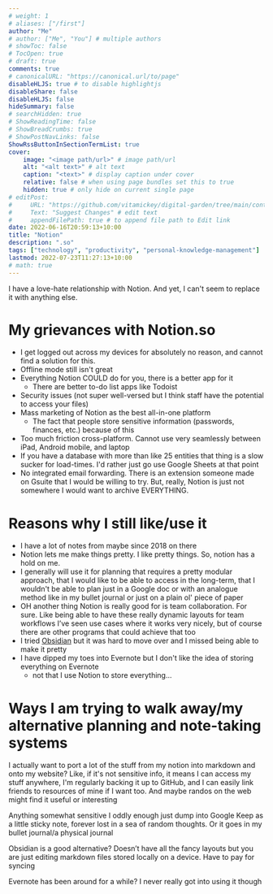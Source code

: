 ```yaml
---
# weight: 1
# aliases: ["/first"]
author: "Me"
# author: ["Me", "You"] # multiple authors
# showToc: false
# TocOpen: true
# draft: true
comments: true
# canonicalURL: "https://canonical.url/to/page"
disableHLJS: true # to disable highlightjs
disableShare: false
disableHLJS: false
hideSummary: false
# searchHidden: true
# ShowReadingTime: false
# ShowBreadCrumbs: true
# ShowPostNavLinks: false
ShowRssButtonInSectionTermList: true
cover:
    image: "<image path/url>" # image path/url
    alt: "<alt text>" # alt text
    caption: "<text>" # display caption under cover
    relative: false # when using page bundles set this to true
    hidden: true # only hide on current single page
# editPost:
#     URL: "https://github.com/vitamickey/digital-garden/tree/main/content"
#     Text: "Suggest Changes" # edit text
#     appendFilePath: true # to append file path to Edit link
date: 2022-06-16T20:59:13+10:00
title: "Notion"
description: ".so"
tags: ["technology", "productivity", "personal-knowledge-management"]
lastmod: 2022-07-23T11:27:13+10:00
# math: true
---
```


I have a love-hate relationship with Notion. And yet, I can't seem to replace it with anything else. 


# My grievances with Notion.so

- I get logged out across my devices for absolutely no reason, and cannot find a solution for this.
- Offline mode still isn't great
- Everything Notion COULD do for you, there is a better app for it
  - There are better to-do list apps like Todoist
- Security issues (not super well-versed but I think staff have the potential to access your files)
- Mass marketing of Notion as the best all-in-one platform
  - The fact that people store sensitive information (passwords, finances, etc.) because of this
- Too much friction cross-platform. Cannot use very seamlessly between iPad, Android mobile, and laptop
- If you have a database with more than like 25 entities that thing is a slow sucker for load-times. I'd rather just go use Google Sheets at that point
- No integrated email forwarding. There is an extension someone made on Gsuite that I would be willing to try. But, really, Notion is just not somewhere I would want to archive EVERYTHING.

# Reasons why I still like/use it

- I have a lot of notes from maybe since 2018 on there
- Notion lets me make things pretty. I like pretty things. So, notion has a hold on me.
- I generally will use it for planning that requires a pretty modular approach, that I would like to be able to access in the long-term, that I wouldn't be able to plan just in a Google doc or with an analogue method like in my bullet journal or just on a plain ol' piece of paper
- OH another thing Notion is really good for is team collaboration. For sure. Like being able to have these really dynamic layouts for team workflows I’ve seen use cases where it works very nicely, but of course there are other programs that could achieve that too
- I tried [Obsidian](/obsidian/) but it was hard to move over and I missed being able to make it pretty
- I have dipped my toes into Evernote but I don't like the idea of storing everything on Evernote
    - not that I use Notion to store everything...

# Ways I am trying to walk away/my alternative planning and note-taking systems

I actually want to port a lot of the stuff from my notion into markdown and onto my website? Like, if it's not sensitive info, it means I can access my stuff anywhere, I'm regularly backing it up to GitHub, and I can easily link friends to resources of mine if I want too. And maybe randos on the web might find it useful or interesting

Anything somewhat sensitive I oddly enough just dump into Google Keep as a little sticky note, forever lost in a sea of random thoughts. Or it goes in my bullet journal/a physical journal

Obsidian is a good alternative? Doesn’t have all the fancy layouts but you are just editing markdown files stored locally on a device. Have to pay for syncing

Evernote has been around for a while? I never really got into using it though